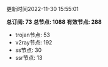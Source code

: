 更新时间2022-11-30 15:55:01

**总订阅: 73**
**总节点: 1088**
**有效节点: 288**
- trojan节点: 53
- v2ray节点: 192
- ss节点: 30
- ssr节点: 13
